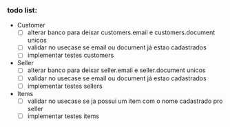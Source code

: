 ### todo list:
- Customer
  - [ ] alterar banco para deixar customers.email e customers.document unicos
  - [ ] validar no usecase se email ou document já estao cadastrados
  - [ ] implementar testes customers
      
- Seller
  - [ ] alterar banco para deixar seller.email e seller.document unicos
  - [ ] validar no usecase se email ou document já estao cadastrados
  - [ ] implementar testes sellers

- Items
  - [ ] validar no usecase se ja possui um item com o nome cadastrado pro seller
  - [ ] implementar testes items